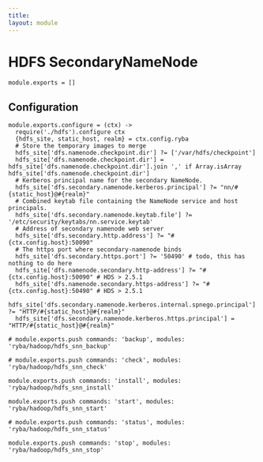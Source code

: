 ```yaml
---
title: 
layout: module
---
```


# HDFS SecondaryNameNode 

    module.exports = []

## Configuration

    module.exports.configure = (ctx) ->
      require('./hdfs').configure ctx
      {hdfs_site, static_host, realm} = ctx.config.ryba
      # Store the temporary images to merge
      hdfs_site['dfs.namenode.checkpoint.dir'] ?= ['/var/hdfs/checkpoint']
      hdfs_site['dfs.namenode.checkpoint.dir'] = hdfs_site['dfs.namenode.checkpoint.dir'].join ',' if Array.isArray hdfs_site['dfs.namenode.checkpoint.dir']
      # Kerberos principal name for the secondary NameNode.
      hdfs_site['dfs.secondary.namenode.kerberos.principal'] ?= "nn/#{static_host}@#{realm}"
      # Combined keytab file containing the NameNode service and host principals.
      hdfs_site['dfs.secondary.namenode.keytab.file'] ?= '/etc/security/keytabs/nn.service.keytab'
      # Address of secondary namenode web server
      hdfs_site['dfs.secondary.http.address'] ?= "#{ctx.config.host}:50090"
      # The https port where secondary-namenode binds
      hdfs_site['dfs.secondary.https.port'] ?= '50490' # todo, this has nothing to do here
      hdfs_site['dfs.namenode.secondary.http-address'] ?= "#{ctx.config.host}:50090" # HDS > 2.5.1
      hdfs_site['dfs.namenode.secondary.https-address'] ?= "#{ctx.config.host}:50490" # HDS > 2.5.1
      hdfs_site['dfs.secondary.namenode.kerberos.internal.spnego.principal'] ?= "HTTP/#{static_host}@#{realm}"
      hdfs_site['dfs.secondary.namenode.kerberos.https.principal'] = "HTTP/#{static_host}@#{realm}"

    # module.exports.push commands: 'backup', modules: 'ryba/hadoop/hdfs_snn_backup'

    # module.exports.push commands: 'check', modules: 'ryba/hadoop/hdfs_snn_check'

    module.exports.push commands: 'install', modules: 'ryba/hadoop/hdfs_snn_install'

    module.exports.push commands: 'start', modules: 'ryba/hadoop/hdfs_snn_start'

    # module.exports.push commands: 'status', modules: 'ryba/hadoop/hdfs_snn_status'

    module.exports.push commands: 'stop', modules: 'ryba/hadoop/hdfs_snn_stop'



